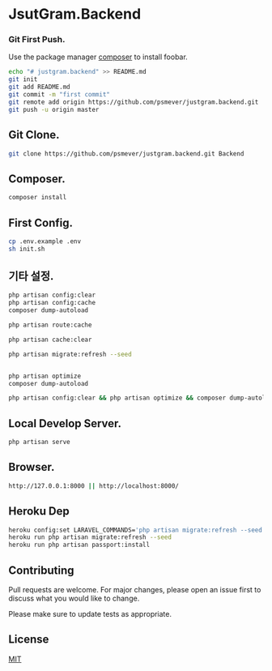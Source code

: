 # JsutGram.Backend

### Git First Push.
Use the package manager [composer](https://getcomposer.org/) to install foobar.


```bash
echo "# justgram.backend" >> README.md
git init
git add README.md
git commit -m "first commit"
git remote add origin https://github.com/psmever/justgram.backend.git
git push -u origin master
```

## Git Clone.

```bash
git clone https://github.com/psmever/justgram.backend.git Backend
```

## Composer.
```bash
composer install

```

## First Config.
```bash
cp .env.example .env
sh init.sh

```


## 기타 설정.
```bash
php artisan config:clear
php artisan config:cache
composer dump-autoload

php artisan route:cache

php artisan cache:clear

php artisan migrate:refresh --seed


php artisan optimize
composer dump-autoload

php artisan config:clear && php artisan optimize && composer dump-autoload

```

## Local Develop Server.
```bash
php artisan serve
```

## Browser.
```bash
http://127.0.0.1:8000 || http://localhost:8000/
```


## Heroku Dep

```bash
heroku config:set LARAVEL_COMMANDS='php artisan migrate:refresh --seed && php artisan passport:install'
heroku run php artisan migrate:refresh --seed
heroku run php artisan passport:install


```

## Contributing
Pull requests are welcome. For major changes, please open an issue first to discuss what you would like to change.

Please make sure to update tests as appropriate.

## License
[MIT](https://choosealicense.com/licenses/mit/)
